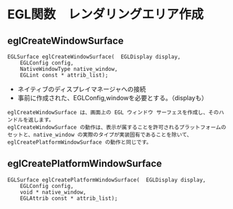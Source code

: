 # EGL関数　レンダリングエリア作成

## eglCreateWindowSurface
```
EGLSurface eglCreateWindowSurface(	EGLDisplay display,
 	EGLConfig config,
 	NativeWindowType native_window,
 	EGLint const * attrib_list);
```

- ネイティブのディスプレイマネージャへの接続
- 事前に作成された、EGLConfig,windowを必要とする。（displayも）


```
eglCreateWindowSurface は、画面上の EGL ウィンドウ サーフェスを作成し、そのハンドルを返します。   
eglCreateWindowSurface の動作は、表示が属することを許可されるプラットフォームのセットと、native_window の実際のタイプが実装固有であることを除いて、eglCreatePlatformWindowSurface の動作と同じです。  
```



## eglCreatePlatformWindowSurface
```
EGLSurface eglCreatePlatformWindowSurface(	EGLDisplay display,
 	EGLConfig config,
 	void * native_window,
 	EGLAttrib const * attrib_list);
```

